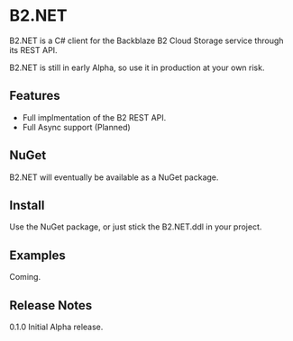 # B2.NET

B2.NET is a C# client for the Backblaze B2 Cloud Storage service through its REST API.

B2.NET is still in early Alpha, so use it in production at your own risk.

## Features

*  Full implmentation of the B2 REST API.
*  Full Async support (Planned)

## NuGet

B2.NET will eventually be available as a NuGet package.

## Install

Use the NuGet package, or just stick the B2.NET.ddl in your project.

## Examples

Coming.

## Release Notes

0.1.0 Initial Alpha release.


